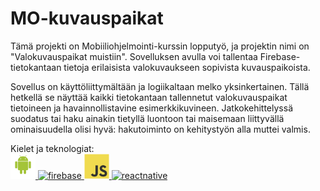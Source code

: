 # MO-kuvauspaikat

<p>Tämä projekti on Mobiiliohjelmointi-kurssin lopputyö, ja projektin nimi on "Valokuvauspaikat muistiin". Sovelluksen avulla voi tallentaa Firebase-tietokantaan tietoja erilaisista valokuvaukseen sopivista kuvauspaikoista.</p>

<p>Sovellus on käyttöliittymältään ja logiikaltaan melko yksinkertainen. Tällä hetkellä se näyttää kaikki tietokantaan tallennetut valokuvauspaikat tietoineen ja havainnollistavine esimerkkikuvineen. Jatkokehittelyssä suodatus tai haku ainakin tietyllä luontoon tai maisemaan liittyvällä ominaisuudella olisi hyvä: hakutoiminto on kehitystyön alla muttei valmis.</p>

<p>Kielet ja teknologiat:<br />
<a href="https://developer.android.com" target="_blank" rel="noreferrer"> <img src="https://raw.githubusercontent.com/devicons/devicon/master/icons/android/android-original-wordmark.svg" alt="android" width="40" height="40"/> </a> <a href="https://firebase.google.com/" target="_blank" rel="noreferrer"> <img src="https://www.vectorlogo.zone/logos/firebase/firebase-icon.svg" alt="firebase" width="40" height="40"/> </a> <a href="https://developer.mozilla.org/en-US/docs/Web/JavaScript" target="_blank" rel="noreferrer"> <img src="https://raw.githubusercontent.com/devicons/devicon/master/icons/javascript/javascript-original.svg" alt="javascript" width="40" height="40"/> </a> <a href="https://reactnative.dev/" target="_blank" rel="noreferrer"> <img src="https://reactnative.dev/img/header_logo.svg" alt="reactnative" width="40" height="40"/> </a> </p>
